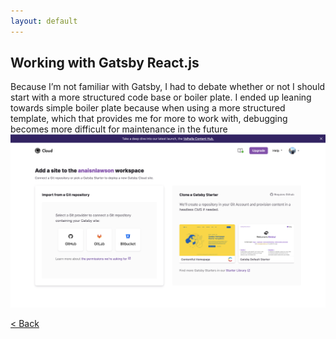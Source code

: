 ```yaml
---
layout: default
---
```


## Working with Gatsby React.js
Because I’m not familiar with Gatsby, I had to debate whether or not I should start with a more structured code base or boiler plate. I ended up leaning towards simple boiler plate because when using a more structured template, which that provides me for more to work with, debugging becomes more difficult for maintenance in the future 
![Gatsby](assets/images/gatsby.png)



[< Back](./)
